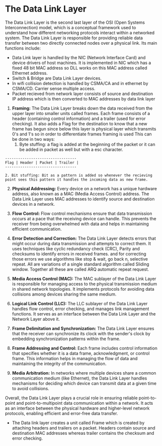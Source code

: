 # The Data Link Layer
The Data Link Layer is the second last layer of the OSI (Open Systems Interconnection) model, which is a conceptual framework used to understand how different networking protocols interact within a networked system. The Data Link Layer is responsible for providing reliable data transfer between two directly connected nodes over a physical link. Its main functions include:

* Data Link layer is handled by the NIC (Network Interface Card) and device drivers of host machines. It is implemented in NIC 
  which has a fixed 48 bit MAC address so DLL works on this MAC address called Ethernet address. 
* Switch & Bridge are Data Link Layer devices.
* In wifi collision detection is handled by CSMA/CA and in ethernet by CSMA/CD. Carrier sense multiple access. 
* Packet recieved from network layer consists of source and destination IP address which is then converted to MAC addresses by data  link layer

1. **Framing:** The Data Link Layer breaks down the data received from the upper layer into smaller units called frames. Each frame consists of a header (containing control information) and a trailer (used for error checking). It also adds a Flag for the destination to know that a new frame has begun since below this layer is physical layer which transmits 0's and 1's so in order to differentiate frames framing is used This can be done in two ways: 
    1. Byte stuffing: a flag is added at the beginning of the packet or it can be added in packet as well but with a esc character.
```
---------------------------------
Flag | Header | Packet | Trailer |
---------------------------------
```

    2. Bit stuffing: Bit as a pattern is added so whenever the recieving point sees this pattern it handles the incoming data as new frame. 

2. **Physical Addressing:** Every device on a network has a unique hardware address, also known as a MAC (Media Access Control) address. The Data Link Layer uses MAC addresses to identify source and destination devices in a network.

3. **Flow Control:** Flow control mechanisms ensure that data transmission occurs at a pace that the receiving device can handle. This prevents the receiver from being overwhelmed with data and helps in maintaining efficient communication.

4. **Error Detection and Correction:** The Data Link Layer detects errors that might occur during data transmission and attempts to correct them. It uses techniques like cyclic redundancy check (CRC), Parity and checksums to identify errors in received frames. and for correcting those errors we use algorithms like stop & wait, go back n, selective repeat. All are variations of a single standard algorithm called Sliding window. Together all these are called ARQ automatic repeat request. 

5. **Media Access Control (MAC):** The MAC sublayer of the Data Link Layer is responsible for managing access to the physical transmission medium in shared network topologies. It implements protocols for avoiding data collisions among devices sharing the same medium.

6. **Logical Link Control (LLC):** The LLC sublayer of the Data Link Layer handles flow control, error checking, and manages link management functions. It serves as an interface between the Data Link Layer and the Network Layer above it.

7. **Frame Delimitation and Synchronization:** The Data Link Layer ensures that the receiver can synchronize its clock with the sender's clock by embedding synchronization patterns within the frame.

8. **Frame Addressing and Control:** Each frame includes control information that specifies whether it is a data frame, acknowledgment, or control frame. This information helps in managing the flow of data and maintaining the integrity of the communication.

9. **Media Arbitration:** In networks where multiple devices share a common communication medium (like Ethernet), the Data Link Layer handles mechanisms for deciding which device can transmit data at a given time to avoid collisions.

Overall, the Data Link Layer plays a crucial role in ensuring reliable point-to-point and point-to-multipoint data communication within a network. It acts as an interface between the physical hardware and higher-level network protocols, enabling efficient and error-free data transfer.

* The Data link layer creates a unit called Frame which is created by attaching headers and trailers on a packet. Headers contain source and destination MAC addresses whereas trailer contains the checksum and error checking. 
